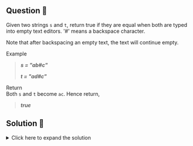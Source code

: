 ## Question 🤔
Given two strings `s` and `t`, return true if they are equal when both are typed into empty text editors. '#' means a backspace character.

Note that after backspacing an empty text, the text will continue empty.

Example<br>
>***s = "ab#c"***
> 
>***t = "ad#c"***

Return<br>
Both `s` and `t` become `ac`. Hence return,
>***true***

## Solution 🙋
<details>
  <summary>Click here to expand the solution</summary>

* First one will be the brute force solution where we are loop through each string and build a new string doing the 
(backspace)operation. It'll take `O(n)` time and space complexities.
* Second one is in from another approach, and It's also take `O(n)` time and space complexities.
</details>

[//]: # (adding additional margin from bottom)
<br>
<br>
<br>
<br>

